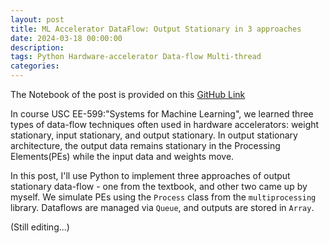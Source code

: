 ```yaml
---
layout: post
title: ML Accelerator DataFlow: Output Stationary in 3 approaches
date: 2024-03-18 00:00:00
description:
tags: Python Hardware-accelerator Data-flow Multi-thread
categories:
---
```


The Notebook of the post is provided on this [GitHub Link](https://github.com/ngcxy/Systems-of-ML)

In course USC EE-599:"Systems for Machine Learning", we learned three types of data-flow techniques often used in hardware accelerators:
weight stationary, input stationary, and output stationary.
In output stationary architecture, the output data remains stationary in the Processing Elements(PEs) while the input data and weights move.

In this post, I'll use Python to implement three approaches of output stationary data-flow - one from the textbook, and other two came up by myself.
We simulate PEs using the `Process` class from the `multiprocessing` library. Dataflows are managed via `Queue`, and outputs are stored in `Array`.

(Still editing...)